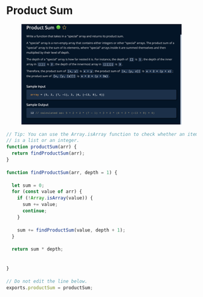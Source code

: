 # Product Sum

<figure><img src="../../../.gitbook/assets/Screenshot 2023-01-20 at 19.55.24.png" alt=""><figcaption></figcaption></figure>

```jsx
// Tip: You can use the Array.isArray function to check whether an item
// is a list or an integer.
function productSum(arr) {
  return findProductSum(arr);
}

function findProductSum(arr, depth = 1) {

  let sum = 0;
  for (const value of arr) {
    if (!Array.isArray(value)) {
      sum += value;
      continue;
    }

    sum += findProductSum(value, depth + 1);
  }

  return sum * depth;

  
}

// Do not edit the line below.
exports.productSum = productSum;
```
